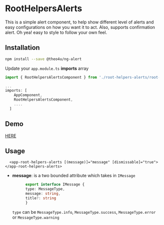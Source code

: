 # RootHelpersAlerts

This is a simple alert component, to help show different level of alerts and easy configurations on how you want it to act. Also, supports confirmation alert. Oh yea! easy to style to follow your own feel.



## Installation
```sh
npm install --save @theo4u/ng-alert
```



Update your `app.module.ts` **imports** array  
```typescript
import { RootHelpersAlertsComponent } from './root-helpers-alerts/root-helpers-alerts.component';

...
imports: [
    AppComponent,
    RootHelpersAlertsComponent,
    ....
  ]
```

## Demo
[HERE](https://theo4u.github.io/ngAlert)

## Usage
```
  <app-root-helpers-alerts [(message)]="message" [dismissable]="true"></app-root-helpers-alerts>
```
* **message**: is a two bounded attribute which takes in `IMessage`
  ```typescript
        export interface IMessage {
        type: MessageType,
        message: string,
        title?: string
        } 
  ```
  `type` can be `MessageType.info`, `MessageType.success`, `MessageType.error` or `MessageType.warning`
 
